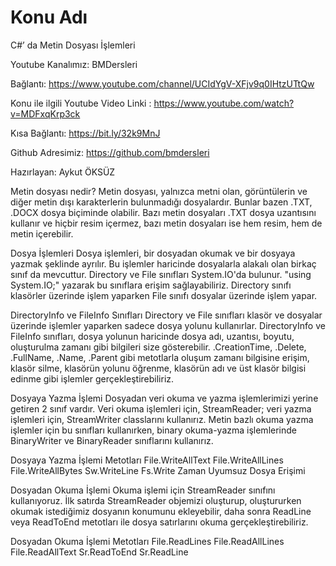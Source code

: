 # Konu Adı
C#’ da Metin Dosyası İşlemleri

Youtube Kanalımız: BMDersleri

Bağlantı: https://www.youtube.com/channel/UCIdYgV-XFjv9q0IHtzUTtQw

Konu ile ilgili Youtube Video Linki : https://www.youtube.com/watch?v=MDFxqKrp3ck

Kısa Bağlantı: https://bit.ly/32k9MnJ

Github Adresimiz: https://github.com/bmdersleri

Hazırlayan: Aykut ÖKSÜZ

Metin dosyası nedir?
Metin dosyası, yalnızca metni olan, görüntülerin ve diğer metin dışı karakterlerin bulunmadığı dosyalardır. Bunlar bazen .TXT, .DOCX dosya biçiminde olabilir.
Bazı metin dosyaları .TXT dosya uzantısını kullanır ve hiçbir resim içermez, bazı metin dosyaları ise hem resim, hem de metin içerebilir.

Dosya İşlemleri 
Dosya işlemleri, bir dosyadan okumak ve bir dosyaya yazmak şeklinde ayrılır. Bu işlemler haricinde dosyalarla alakalı olan birkaç sınıf da mevcuttur. 
Directory ve File sınıfları System.IO'da bulunur.  "using System.IO;" yazarak bu sınıflara erişim sağlayabiliriz. Directory sınıfı klasörler üzerinde işlem yaparken File sınıfı dosyalar üzerinde işlem yapar. 

DirectoryInfo ve FileInfo Sınıfları
Directory ve File sınıfları klasör ve dosyalar üzerinde işlemler yaparken sadece dosya yolunu kullanırlar. DirectoryInfo ve FileInfo sınıfları, dosya yolunun haricinde dosya adı, uzantısı, boyutu, oluşturulma zamanı gibi bilgileri size gösterebilir.
.CreationTime, .Delete, .FullName, .Name, .Parent gibi metotlarla oluşum zamanı bilgisine erişim, klasör silme, klasörün yolunu öğrenme, klasörün adı ve üst klasör bilgisi edinme gibi işlemler gerçekleştirebiliriz.

Dosyaya Yazma İşlemi
Dosyadan veri okuma ve yazma işlemlerimizi yerine getiren 2 sınıf vardır. Veri okuma işlemleri için, StreamReader; veri yazma işlemleri için, StreamWriter classlarını kullanırız. Metin bazlı okuma yazma işlemler için bu sınıfları kullanırken, binary okuma-yazma işlemlerinde BinaryWriter ve BinaryReader sınıflarını kullanırız.

Dosyaya Yazma İşlemi Metotları
File.WriteAllText
File.WriteAllLines
File.WriteAllBytes
Sw.WriteLine
Fs.Write
Zaman Uyumsuz Dosya Erişimi

Dosyadan Okuma İşlemi
Okuma işlemi için StreamReader sınıfını kullanıyoruz. İlk satırda StreamReader objemizi oluşturup, oluştururken okumak istediğimiz dosyanın konumunu ekleyebilir, daha sonra ReadLine veya ReadToEnd metotları ile dosya satırlarını okuma gerçekleştirebiliriz. 

Dosyadan Okuma İşlemi Metotları
File.ReadLines
File.ReadAllLines
File.ReadAllText
Sr.ReadToEnd
Sr.ReadLine






